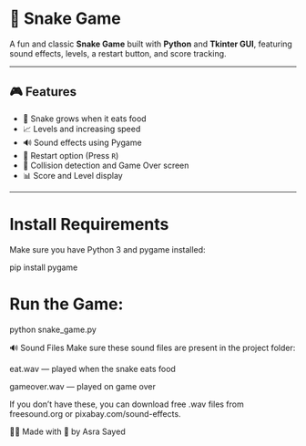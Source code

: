 # 🐍 Snake Game

A fun and classic **Snake Game** built with **Python** and **Tkinter GUI**, featuring sound effects, levels, a restart button, and score tracking.

---

## 🎮 Features

- 🐍 Snake grows when it eats food
- 📈 Levels and increasing speed
- 🔊 Sound effects using Pygame
- 🔄 Restart option (Press `R`)
- 🧠 Collision detection and Game Over screen
- 📊 Score and Level display

---

# Install Requirements
Make sure you have Python 3 and pygame installed:

pip install pygame

# Run the Game:
python snake_game.py

🔊 Sound Files
Make sure these sound files are present in the project folder:

eat.wav — played when the snake eats food

gameover.wav — played on game over

If you don’t have these, you can download free .wav files from freesound.org or pixabay.com/sound-effects.

👩‍💻 
Made with 💙 by Asra Sayed


